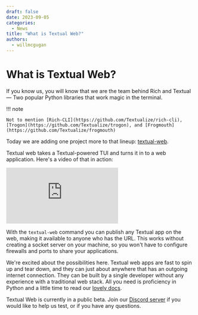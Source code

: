 ```yaml
---
draft: false
date: 2023-09-05
categories:
  - News
title: "What is Textual Web?"
authors:
  - willmcgugan
---
```


# What is Textual Web?

If you know us, you will know that we are the team behind Rich and Textual &mdash; Two popular Python libraries that work magic in the terminal.

!!! note

    Not to mention [Rich-CLI](https://github.com/Textualize/rich-cli), [Trogon](https://github.com/Textualize/trogon), and [Frogmouth](https://github.com/Textualize/frogmouth)

Today we are adding one project more to that lineup: [textual-web](https://github.com/Textualize/textual-web).


<!-- more -->

Textual web takes a Textual-powered TUI and turns it in to a web application.
Here's a video of that in action:

<div class="video-wrapper">
<iframe width="auto" src="https://www.youtube.com/embed/A8k8TD7_wg0" title="Textual Web in action" frameborder="0" allow="accelerometer; autoplay; clipboard-write; encrypted-media; gyroscope; picture-in-picture; web-share" allowfullscreen></iframe>
</div>

With the `textual-web` command you can publish any Textual app on the web, making it available to anyone who has the URL.
This works without creating a socket server on your machine, so you won't have to configure firewalls and ports to share your applications.

We're excited about the possibilities here.
Textual web apps are fast to spin up and tear down, and they can just about anywhere that has an outgoing internet connection.
They can be built by a single developer without any experience with a traditional web stack.
All you need is proficiency in Python and a little time to read our [lovely docs](https://textual.textualize.io/).

Textual Web is currently in a public beta. Join our [Discord server](https://discord.gg/Enf6Z3qhVr) if you would like to help us test, or if you have any questions.
